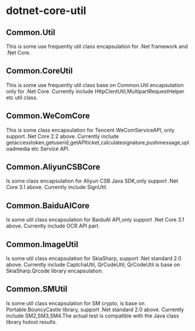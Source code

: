 # dotnet-core-util

## Common.Util
This is some use frequently util class encapsulation for .Net framework and .Net Core.

## Common.CoreUtil
This is some use frequently util class base on Common.Util encapsulation only for .Net Core.
Currently include HttpClentUtil,MultipartRequestHelper etc util class.

## Common.WeComCore
This is some class encapsulation for Tencent WeComServiceAPI, only support .Net Core 2.2 above.
Currently include getaccesstoken,getuserid,getAPIticket,calculatesignature,pushmessage,uploadmedia etc Service API.

## Common.AliyunCSBCore
Is some class encapsulation for Aliyun CSB Java SDK,only support .Net Core 3.1 above.
Currently include SignUtil.

## Common.BaiduAICore
Is some util class encapsulation for BaiduAI API,only support .Net Core 3.1 above.
Currently include OCR API part.

## Common.ImageUtil
Is some util class encapsulation for SkiaSharp,
support .Net standard 2.0 above.
Currently include CaptchaUtil, QrCodeUtil;
QrCodeUtil is base on SkiaSharp.Qrcode library encapsulation.

## Common.SMUtil
Is some util class encapsulation for SM crypto,
is base on Portable.BouncyCastle library,
support .Net standard 2.0 above.
Currently include SM2,SM3,SM4.The actual test is compatible with the Java class library hutool results.

